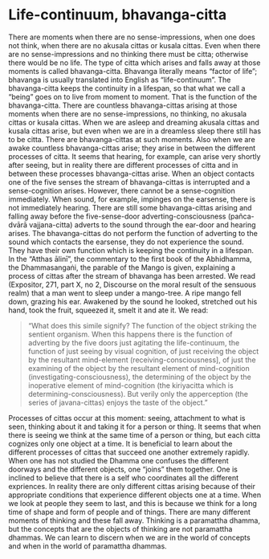 # Life-continuum, bhavanga-citta

There are moments when there are no sense-impressions, when one does not
think, when there are no akusala cittas or kusala cittas. Even when
there are no sense-impressions and no thinking there must be citta;
otherwise there would be no life. The type of citta which arises and
falls away at those moments is called bhavanga-citta. Bhavanga literally
means “factor of life”; bhavanga is usually translated into English as
“life-continuum”. The bhavanga-citta keeps the continuity in a lifespan,
so that what we call a “being” goes on to live from moment to moment.
That is the function of the bhavanga-citta. There are countless
bhavanga-cittas arising at those moments when there are no
sense-impressions, no thinking, no akusala cittas or kusala cittas. When
we are asleep and dreaming akusala cittas and kusala cittas arise, but
even when we are in a dreamless sleep there still has to be citta. There
are bhavanga-cittas at such moments. Also when we are awake countless
bhavanga-cittas arise; they arise in between the different processes of
citta. It seems that hearing, for example, can arise very shortly after
seeing, but in reality there are different processes of citta and in
between these processes bhavanga-cittas arise. When an object contacts
one of the five senses the stream of bhavanga-cittas is interrupted and
a sense-cognition arises. However, there cannot be a sense-cognition
immediately. When sound, for example, impinges on the earsense, there is
not immediately hearing. There are still some bhavanga-cittas arising
and falling away before the five-sense-door adverting-consciousness
(pañca-dvārā vajjana-citta) adverts to the sound through the ear-door
and hearing arises. The bhavanga-cittas do not perform the function of
adverting to the sound which contacts the earsense, they do not
experience the sound. They have their own function which is keeping the
continuity in a lifespan. In the “Atthas ālinī”, the commentary to the
first book of the Abhidhamma, the Dhammasangaṅi, the parable of the
Mango is given, explaining a process of cittas after the stream of
bhavanga has been arrested. We read (Expositor, 271, part X, no 2,
Discourse on the moral result of the sensuous realm) that a man went to
sleep under a mango-tree. A ripe mango fell down, grazing his ear.
Awakened by the sound he looked, stretched out his hand, took the fruit,
squeezed it, smelt it and ate it. We read:

> “What does this simile signify? The function of the object striking
> the sentient organism. When this happens there is the function of
> adverting by the five doors just agitating the life-continuum, the
> function of just seeing by visual cognition, of just receiving the
> object by the resultant mind-element (receiving-consciousness], of
> just the examining of the object by the resultant element of
> mind-cognition (investigating-consciousness), the determining of the
> object by the inoperative element of mind-cognition (the kiriyacitta
> which is determining-consciousness). But verily only the apperception
> (the series of javana-cittas) enjoys the taste of the object.”

Processes of cittas occur at this moment: seeing, attachment to what is
seen, thinking about it and taking it for a person or thing. It seems
that when there is seeing we think at the same time of a person or
thing, but each citta cognizes only one object at a time. It is
beneficial to learn about the different processes of cittas that succeed
one another extremely rapidly. When one has not studied the Dhamma one
confuses the different doorways and the different objects, one “joins”
them together. One is inclined to believe that there is a self who
coordinates all the different expriences. In reality there are only
different cittas arising because of their appropriate conditions that
experience different objects one at a time. When we look at people they
seem to last, and this is because we think for a long time of shape and
form of people and of things. There are many different moments of
thinking and these fall away. Thinking is a paramattha dhamma, but the
concepts that are the objects of thinking are not paramattha dhammas. We
can learn to discern when we are in the world of concepts and when in
the world of paramattha dhammas.

